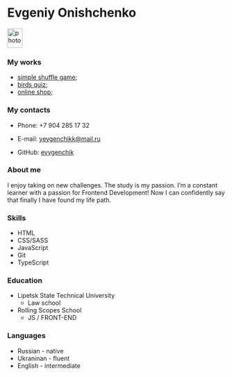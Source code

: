 
# Evgeniy Onishchenko

<image src="./icon/MYph.jpg" width="35" height="45" alt="photo"/> 

### My works

- [simple shuffle game](https://rolling-scopes-school.github.io/evvgenchik-JSFE2022Q3/codejam/main/);
- [birds quiz](https://rolling-scopes-school.github.io/evvgenchik-JSFE2022Q3/songsbird/start.html);
- [online shop](https://boisterous-cajeta-64e3a7.netlify.app/);

###   My contacts

- Phone: +7 904 285 17 32

- E-mail: yevgenchikk@mail.ru

- GitHub: [evvgenchik]( https://github.com/evvgenchik)

  

  

### About me

I enjoy taking on new challenges. The study is my passion. I’m a constant learner with a passion for Frontend Development! Now I can confidently say that finally I have found my life path.

### Skills

   - HTML
   - CSS/SASS
   - JavaScript
   - Git
   - TypeScript

### Education

   + Lipetsk State Technical University
     - Law school
   + Rolling Scopes School
     - JS / FRONT-END 

### Languages

- Russian - native
- Ukraninan - fluent 
- English - intermediate 